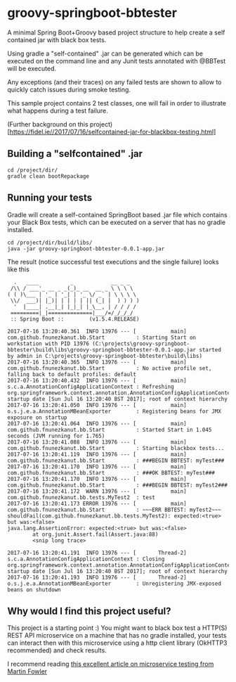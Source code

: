 # groovy-springboot-bbtester
A minimal Spring Boot+Groovy based project structure to help create a self contained jar with black box tests. 

Using gradle a "self-contained" .jar can be generated which can be executed on the command line 
and any Junit tests annotated with @BBTest will be executed.

Any exceptions (and their traces) on any failed tests are shown to allow to quickly catch issues during smoke testing.

This sample project contains 2 test classes, one will fail in order to illustrate what happens during a test failure.

(Further background on this project)[https://fidel.ie//2017/07/16/selfcontained-jar-for-blackbox-testing.html]

## Building a "selfcontained" .jar

```shell
cd /project/dir/
gradle clean bootRepackage
```

## Running your tests

Gradle will create a self-contained SpringBoot based .jar file which contains your Black Box tests, 
which can be executed on a server that has no gradle installed.

```shell
cd /project/dir/build/libs/
java -jar groovy-springboot-bbtester-0.0.1-app.jar
```

The result (notice successful test executions and the single failure) looks like this

```
  .   ____          _            __ _ _
 /\\ / ___'_ __ _ _(_)_ __  __ _ \ \ \ \
( ( )\___ | '_ | '_| | '_ \/ _` | \ \ \ \
 \\/  ___)| |_)| | | | | || (_| |  ) ) ) )
  '  |____| .__|_| |_|_| |_\__, | / / / /
 =========|_|==============|___/=/_/_/_/
 :: Spring Boot ::        (v1.5.4.RELEASE)

2017-07-16 13:20:40.361  INFO 13976 --- [           main] com.github.fnunezkanut.bb.Start          : Starting Start on workstation with PID 13976 (C:\projects\groovy-springboot-bbtester\build\libs\groovy-springboot-bbtester-0.0.1-app.jar started by admin in C:\projects\groovy-springboot-bbtester\build\libs)
2017-07-16 13:20:40.365  INFO 13976 --- [           main] com.github.fnunezkanut.bb.Start          : No active profile set, falling back to default profiles: default
2017-07-16 13:20:40.432  INFO 13976 --- [           main] s.c.a.AnnotationConfigApplicationContext : Refreshing org.springframework.context.annotation.AnnotationConfigApplicationContext@47f37ef1: startup date [Sun Jul 16 13:20:40 BST 2017]; root of context hierarchy
2017-07-16 13:20:41.050  INFO 13976 --- [           main] o.s.j.e.a.AnnotationMBeanExporter        : Registering beans for JMX exposure on startup
2017-07-16 13:20:41.064  INFO 13976 --- [           main] com.github.fnunezkanut.bb.Start          : Started Start in 1.045 seconds (JVM running for 1.765)
2017-07-16 13:20:41.088  INFO 13976 --- [           main] com.github.fnunezkanut.bb.Start          : Starting blackbox tests...
2017-07-16 13:20:41.119  INFO 13976 --- [           main] com.github.fnunezkanut.bb.Start          : ###BEGIN BBTEST: myTest###
2017-07-16 13:20:41.170  INFO 13976 --- [           main] com.github.fnunezkanut.bb.Start          : ###OK BBTEST: myTest###
2017-07-16 13:20:41.170  INFO 13976 --- [           main] com.github.fnunezkanut.bb.Start          : ###BEGIN BBTEST: myTest2###
2017-07-16 13:20:41.172  WARN 13976 --- [           main] com.github.fnunezkanut.bb.tests.MyTest2  : test
2017-07-16 13:20:41.173 ERROR 13976 --- [           main] com.github.fnunezkanut.bb.Start          : ~~~ERR BBTEST: myTest2~~~
shouldFail(com.github.fnunezkanut.bb.tests.MyTest2): expected:<true> but was:<false>
java.lang.AssertionError: expected:<true> but was:<false>
        at org.junit.Assert.fail(Assert.java:88)
        <snip long trace>

2017-07-16 13:20:41.191  INFO 13976 --- [       Thread-2] s.c.a.AnnotationConfigApplicationContext : Closing org.springframework.context.annotation.AnnotationConfigApplicationContext@47f37ef1: startup date [Sun Jul 16 13:20:40 BST 2017]; root of context hierarchy
2017-07-16 13:20:41.193  INFO 13976 --- [       Thread-2] o.s.j.e.a.AnnotationMBeanExporter        : Unregistering JMX-exposed beans on shutdown

```

## Why would I find this project useful?

This project is a starting point :)
You might want to black box test a HTTP(S) REST API microservice on a machine that has no gradle installed, 
your tests can interact then with this microservice using a http client library (OkHTTP3 recommended) and check results.

I recommend reading [this excellent article on microservice testing from Martin Fowler](https://martinfowler.com/articles/microservice-testing/)
